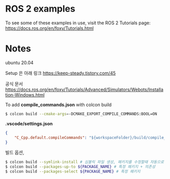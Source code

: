 ROS 2 examples
==============

To see some of these examples in use, visit the ROS 2 Tutorials page: https://docs.ros.org/en/foxy/Tutorials.html



Notes
=====
ubuntu 20.04

Setup 은 아래 링크
https://keep-steady.tistory.com/45

공식 문서
https://docs.ros.org/en/foxy/Tutorials/Advanced/Simulators/Webots/Installation-Windows.html


To add **compile_commands.json** with colcon build 
``` bash
$ colcon build --cmake-args=-DCMAKE_EXPORT_COMPILE_COMMANDS:BOOL=ON
```


**.vscode/settings.json**
``` json
{
    "C_Cpp.default.compileCommands": "${workspaceFolder}/build/compile_commands.json",
}
```
빌드 옵션,
``` bash
$ colcon build --symlink-install # 심볼릭 파일 생성, 패키지를 수정할때 자동으로 반영된다 함
$ colcon build --packages-up-to ${PACKAGE_NAME} # 특정 패키지 + 의존성
$ colcon build --packages-select ${PACKAGE_NAME} # 특정 패키지
```

